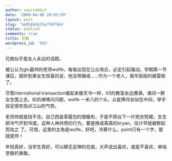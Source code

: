 ```yaml
---
author: sourrabbit
date: '2009-04-06 20:03:59'
layout: post
slug: '%e8%8a%b1%e7%97%b4'
status: publish
comments: true
title: 花痴
wordpress_id: '503'
---
```


花痴似乎是女人永远的话题。

被公认为glc最帅的老师wolfe，每每出现在公众场合，必定引起骚动。学期第一节课后，就听到某女生惊喜的说，他没带婚戒……作为一个老人，我华丽丽的被雷倒了。

尽管international transaction难起来像天书一样，lt3的教室永远爆满，课间一群女生围上去，叽叽喳喳问问题，wolfe
一米八的个头，众星捧月状站在中间，举手投足很有指点江山的气势。

老师帅就是挡不住。自己西装革履包的很暖和，于是不顾台下一片短衣短裙，生生把冷气开到16度。这种人神共愤的行为，要是换成蔫蔫的bryan，估计早就被群起而攻之
了。可惜，这里的主角是wolfe，好吧，冷算什么，point只有一个字，那就是帅！

年轻真好，当学生真好，可以肆无忌惮的花痴，大声说出喜欢，或是不喜欢，单纯至极的勇敢。

